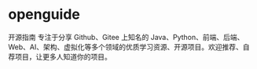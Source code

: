 # openguide
开源指南 专注于分享 Github、Gitee 上知名的 Java、Python、前端、后端、Web、AI、架构、虚拟化等多个领域的优质学习资源、开源项目。欢迎推荐、自荐项目，让更多人知道你的项目。
